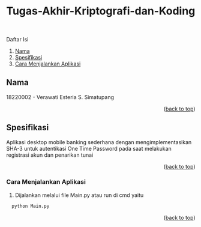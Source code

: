 # Tugas-Akhir-Kriptografi-dan-Koding
<br />

<a name="readme-top"></a>
<!-- TABLE OF CONTENTS -->
Daftar Isi
  <ol>
    <li><a href="#nama">Nama</a></li>
    <li><a href="#spesifikasi">Spesifikasi</a></li>
    <li><a href="#cara-menjalankan-aplikasi">Cara Menjalankan Aplikasi</a></li>
  </ol>
 
 <!-- Nama -->
## Nama
18220002 - Verawati Esteria S. Simatupang

<p align="right">(<a href="#readme-top">back to top</a>)</p>

<!-- Spesifikasi -->
## Spesifikasi
Aplikasi desktop mobile banking sederhana dengan mengimplementasikan SHA-3 untuk autentikasi One Time Password pada saat melakukan registrasi akun dan penarikan tunai
<!-- Cara Menjalankan Aplikasi -->

<p align="right">(<a href="#readme-top">back to top</a>)</p>

### Cara Menjalankan Aplikasi
1. Dijalankan melalui file Main.py atau run di cmd yaitu
```sh
  python Main.py
  ```
<p align="right">(<a href="#readme-top">back to top</a>)</p>
